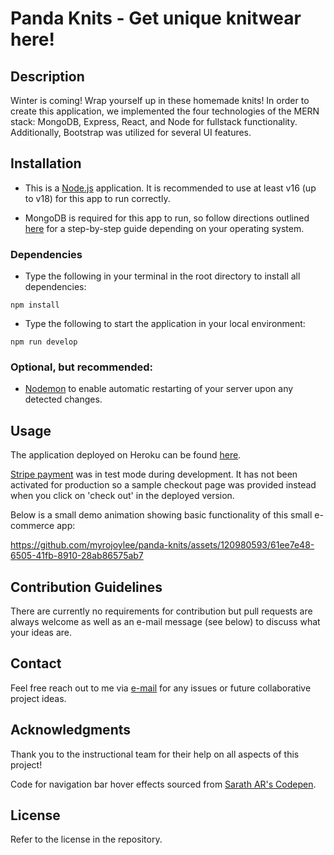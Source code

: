 # Panda Knits - Get unique knitwear here!

## Description

Winter is coming! Wrap yourself up in these homemade knits! In order to create this application, we implemented the four technologies of the MERN stack: MongoDB, Express, React, and Node for fullstack functionality. Additionally, Bootstrap was utilized for several UI features.

## Installation

- This is a [Node.js](https://nodejs.org/en) application. It is recommended to use at least v16 (up to v18) for this app to run correctly.

- MongoDB is required for this app to run, so follow directions outlined [here](https://coding-boot-camp.github.io/full-stack/mongodb/how-to-install-mongodb) for a step-by-step guide depending on your operating system.

### Dependencies

- Type the following in your terminal in the root directory to install all dependencies:

`npm install`

- Type the following to start the application in your local environment:

`npm run develop`

### Optional, but recommended:

- [Nodemon](https://nodemon.io/) to enable automatic restarting of your server upon any detected changes.

## Usage

The application deployed on Heroku can be found [here](https://panda-knits-847b929e7885.herokuapp.com/).

[Stripe payment](https://stripe.com/docs/development) was in test mode during development. It has not been activated for production so a sample checkout page was provided instead when you click on 'check out' in the deployed version.

Below is a small demo animation showing basic functionality of this small e-commerce app:

https://github.com/myrojoylee/panda-knits/assets/120980593/61ee7e48-6505-41fb-8910-28ab86575ab7

## Contribution Guidelines

There are currently no requirements for contribution but pull requests are always welcome as well as an e-mail message (see below) to discuss what your ideas are.

## Contact

Feel free reach out to me via [e-mail](mailto:myro.joy.olida.092282@gmail.com) for any issues or future collaborative project ideas.

## Acknowledgments

Thank you to the instructional team for their help on all aspects of this project!

Code for navigation bar hover effects sourced from [Sarath AR's Codepen](https://codepen.io/sarath-ar/pen/MveqXe).

## License

Refer to the license in the repository.
